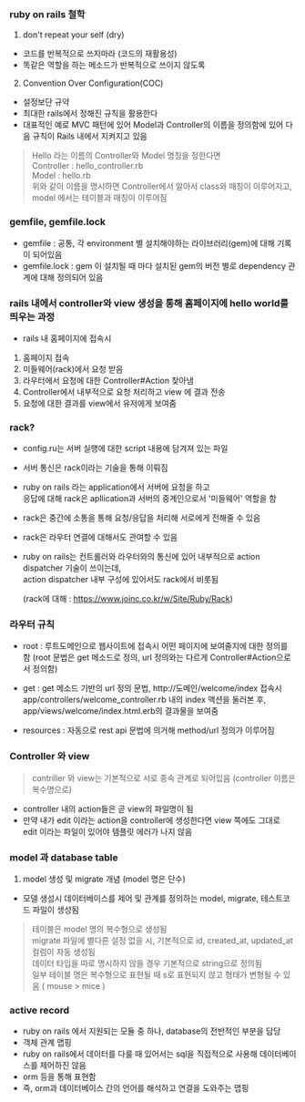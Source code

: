 ### ruby on rails 철학
1. don't repeat your self (dry)
- 코드를 반복적으로 쓰지마라 (코드의 재활용성)
- 똑같은 역할을 하는 메소드가 반복적으로 쓰이지 않도록 

2. Convention Over Configuration(COC)
- 설정보단 규약
- 최대한 rails에서 정해진 규칙을 활용한다 
- 대표적인 예로 MVC 패턴에 있어 Model과 Controller의 이름을 정의함에 있어 다음 규칙이 Rails 내에서 지켜지고 있음
> Hello 라는 이름의 Controller와 Model 명칭을 정한다면 <br>
> Controller : hello_controller.rb <br>
> Model : hello.rb <br>
위와 같이 이름을 명시하면 Controller에서 알아서 class와 매칭이 이루어지고, model 에서는 테이블과 매칭이 이루어짐


### gemfile, gemfile.lock
- gemfile : 공통, 각 environment 별 설치해야하는 라이브러리(gem)에 대해 기록이 되어있음
- gemfile.lock : gem 이 설치될 때 마다 설치된 gem의 버전 별로 dependency 관계에 대해 정의되어 있음


### rails 내에서 controller와 view 생성을 통해 홈페이지에 hello world를 띄우는 과정
- rails 내 홈페이지에 접속시 
1. 홈페이지 접속
2. 미들웨어(rack)에서 요청 받음
3. 라우터에서 요청에 대한 Controller#Action 찾아냄
4. Controller에서 내부적으로 요청 처리하고 view 에 결과 전송
5. 요청에 대한 결과를 view에서 유저에게 보여줌


### rack?
- config.ru는 서버 실행에 대한 script 내용에 담겨져 있는 파일
- 서버 통신은 rack이라는 기술을 통해 이뤄짐
- ruby on rails 라는 application에서 서버에 요청을 하고 <br> 
  응답에 대해 rack은 apllication과 서버의 중계인으로서 '미들웨어' 역할을 함 
- rack은 중간에 소통을 통해 요청/응답을 처리해 서로에게 전해줄 수 있음
- rack은 라우터 연결에 대해서도 관여할 수 있음
- ruby on rails는 컨트롤러와 라우터와의 통신에 있어 내부적으로 action dispatcher 기술이 쓰이는데, <br>
  action dispatcher 내부 구성에 있어서도 rack에서 비롯됨
  
  (rack에 대해 : https://www.joinc.co.kr/w/Site/Ruby/Rack)
  

### 라우터 규칙
- root : 루트도메인으로 웹사이트에 접속시 어떤 페이지에 보여줄지에 대한 정의를 함
(root 문법은 get 메소드로 정의, url 정의와는 다르게 Controller#Action으로서 정의함)

- get : get 메소드 기반의 url 정의 문법, http://도메인/welcome/index 접속시 <br>
  app/controllers/welcome_controller.rb 내의 index 액션을 둘러본 후, <br>
  app/views/welcome/index.html.erb의 결과물을 보여줌

- resources : 자동으로 rest api 문법에 의거해 method/url 정의가 이루어짐



### Controller 와 view
> contriller 와 view는 기본적으로 서로 종속 관계로 되어있음
(controller 이름은 복수명으로)
- controller 내의 action들은 곧 view의 파일명이 됨
- 만약 내가 edit 이라는 action을 controller에 생성한다면 view 쪽에도 그대로 edit 이라는 파일이 있어야 템플릿 에러가 나지 않음


### model 과 database table 
1. model 생성 및 migrate 개념
(model 명은 단수)
- 모델 생성시 데이터베이스를 제어 및 관계를 정의하는 model, migrate, 테스트코드 파일이 생성됨
> 테이블은 model 명의 복수형으로 생성됨 <br>
> migrate 파일에 별다른 설정 없을 시, 기본적으로 id, created_at, updated_at 컬럼이 자동 생성됨 <br>
> 데이터 타입을 따로 명시하지 않을 경우 기본적으로 string으로 정의됨 <br>
> 일부 테이블 명은 복수형으로 표현될 때 s로 표현되지 않고 형태가 변형될 수 있음 ( mouse > mice )


### active record
- ruby on rails 에서 지원되는 모듈 중 하나, database의 전반적인 부분을 담당
- 객체 관계 맵핑
- ruby on rails에서 데이터를 다룰 때 있어서는 sql을 직접적으로 사용해 데이터베이스를 제어하진 않음
- orm 등을 통해 표현함
- 즉, orm과 데이터베이스 간의 언어를 해석하고 연결을 도와주는 맵핑 




